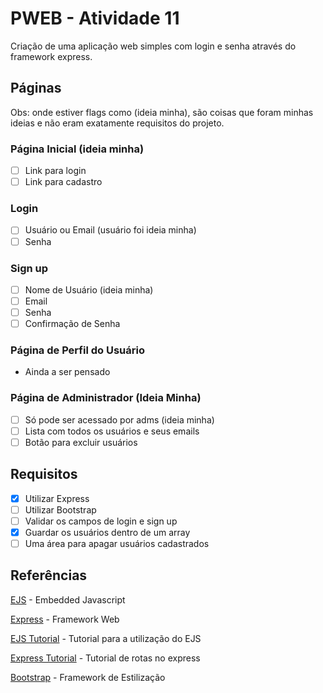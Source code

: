 # PWEB - Atividade 11

Criação de uma aplicação web simples com login e senha através do framework express.

## Páginas

Obs: onde estiver flags como (ideia minha), são coisas que foram minhas ideias e não eram exatamente requisitos do projeto.

### Página Inicial (ideia minha)

- [ ] Link para login
- [ ] Link para cadastro

### Login

- [ ] Usuário ou Email (usuário foi ideia minha)
- [ ] Senha

### Sign up

- [ ] Nome de Usuário (ideia minha)
- [ ] Email
- [ ] Senha
- [ ] Confirmação de Senha

### Página de Perfil do Usuário

- Ainda a ser pensado

### Página de Administrador (Ideia Minha)

- [ ] Só pode ser acessado por adms (ideia minha)
- [ ] Lista com todos os usuários e seus emails
- [ ] Botão para excluir usuários

## Requisitos

- [x] Utilizar Express
- [ ] Utilizar Bootstrap
- [ ] Validar os campos de login e sign up
- [x] Guardar os usuários dentro de um array
- [ ] Uma área para apagar usuários cadastrados

## Referências

[EJS](https://ejs.co/) - Embedded Javascript

[Express](https://expressjs.com/pt-br/) - Framework Web

[EJS Tutorial](https://www.digitalocean.com/community/tutorials/how-to-use-ejs-to-template-your-node-application-pt) - Tutorial para a utilização do EJS

[Express Tutorial](https://dev.to/gabrielhsilvestre/o-basico-express-rotas-4i70) - Tutorial de rotas no express

[Bootstrap](https://getbootstrap.com/) - Framework de Estilização
